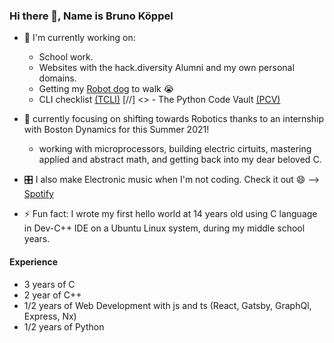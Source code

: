### Hi there 👋, Name is Bruno Köppel

- 🔭 I'm currently working on:
  - School work.
  - Websites with the hack.diversity Alumni and my own personal domains.
  - Getting my [Robot dog](https://github.com/BrunoKoppel/RPi-RobotDog) to walk 😭
  - CLI checklist [(TCLI)](https://github.com/BrunoKoppel/tcli)
  [//] <> - The Python Code Vault [(PCV)](https://github.com/BrunoKoppel/pcv)

- 🌱 currently focusing on shifting towards Robotics thanks to an internship with Boston Dynamics for this Summer 2021! 
  - working with microprocessors, building electric cirtuits, mastering applied and abstract math, and getting back into my dear beloved C.

- 🎛 I also make Electronic music when I'm not coding. Check it out 😄 --> [Spotify](https://open.spotify.com/artist/5XK2KlEZ95yiEOqE8BcbgE?si=O6LJDkVWTc-bZ6QWzuuuGA) 

- ⚡ Fun fact: I wrote my first hello world at 14 years old using C language in Dev-C++ IDE on a Ubuntu Linux system, during my middle school years.

#### Experience
- 3 years of C
- 2 year of C++
- 1/2 years of Web Development with js and ts (React, Gatsby, GraphQl, Express, Nx)
- 1/2 years of Python

<!--
**BrunoKoppel/brunokoppel** is a ✨ _special_ ✨ repository because its `README.md` (this file) appears on your GitHub profile.

Here are some ideas to get you started:

- 🔭 I’m currently working on ...
- 🌱 I’m currently learning ...
- 👯 I’m looking to collaborate on ...
- 🤔 I’m looking for help with ...
- 💬 Ask me about ...
- 📫 How to reach me: ...
- 😄 Pronouns: ...
- ⚡ Fun fact: ...
-->
